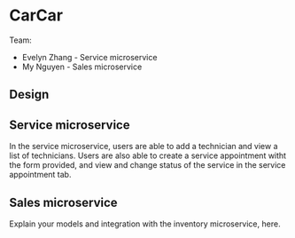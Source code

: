 # CarCar

Team:

* Evelyn Zhang - Service microservice
* My Nguyen - Sales microservice

## Design

## Service microservice

In the service microservice, users are able to add a technician and view a list of technicians. Users are also able to create a service appointment witht the form provided, and view and change status of the service in the service appointment tab.

## Sales microservice

Explain your models and integration with the inventory
microservice, here.
